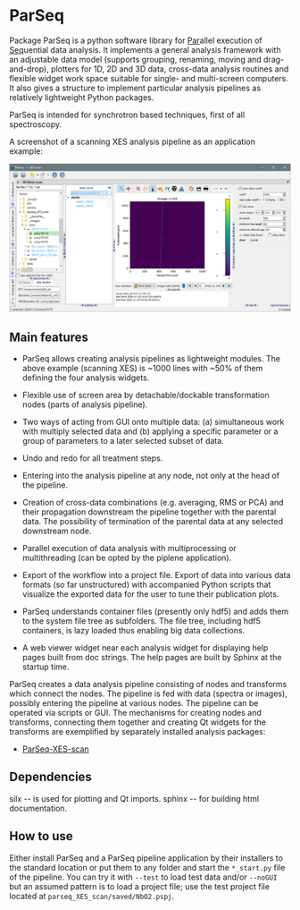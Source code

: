 ParSeq
======

Package ParSeq is a python software library for <ins>Par</ins>allel execution
of <ins>Seq</ins>uential data analysis. It implements a general analysis
framework with an adjustable data model (supports grouping, renaming, moving
and drag-and-drop), plotters for 1D, 2D and 3D data, cross-data analysis
routines and flexible widget work space suitable for single- and multi-screen
computers. It also gives a structure to implement particular analysis pipelines
as relatively lightweight Python packages.

ParSeq is intended for synchrotron based techniques, first of all spectroscopy.

A screenshot of a scanning XES analysis pipeline as an application example:
<p align="center">
  <img src="help/_images/node1.png" width=1200 />
</p>

Main features
-------------

-  ParSeq allows creating analysis pipelines as lightweight modules. The above
   example (scanning XES) is ~1000 lines with ~50% of them defining the four
   analysis widgets.

-  Flexible use of screen area by detachable/dockable transformation nodes
   (parts of analysis pipeline).

-  Two ways of acting from GUI onto multiple data: (a) simultaneous work with
   multiply selected data and (b) applying a specific parameter or a group of
   parameters to a later selected subset of data.

-  Undo and redo for all treatment steps.

-  Entering into the analysis pipeline at any node, not only at the head of the
   pipeline.

-  Creation of cross-data combinations (e.g. averaging, RMS or PCA) and their
   propagation downstream the pipeline together with the parental data. The
   possibility of termination of the parental data at any selected downstream
   node.

-  Parallel execution of data analysis with multiprocessing or multithreading
   (can be opted by the piplene application).

-  Export of the workflow into a project file. Export of data into various data
   formats (so far unstructured) with accompanied Python scripts that visualize
   the exported data for the user to tune their publication plots.

-  ParSeq understands container files (presently only hdf5) and adds them to
   the system file tree as subfolders. The file tree, including hdf5
   containers, is lazy loaded thus enabling big data collections.

-  A web viewer widget near each analysis widget for displaying help pages
   built from doc strings. The help pages are built by Sphinx at the startup
   time.

ParSeq creates a data analysis pipeline consisting of nodes and transforms
which connect the nodes. The pipeline is fed with data (spectra or images),
possibly entering the pipeline at various nodes. The pipeline can be operated
via scripts or GUI. The mechanisms for creating nodes and transforms,
connecting them together and creating Qt widgets for the transforms are
exemplified by separately installed analysis packages:

- [ParSeq-XES-scan](https://github.com/kklmn/ParSeq-XES-scan)

Dependencies
------------

silx -- is used for plotting and Qt imports.
sphinx -- for building html documentation.

How to use
----------

Either install ParSeq and a ParSeq pipeline application by their installers to
the standard location or put them to any folder and start the `*_start.py` file
of the pipeline. You can try it with `--test` to load test data and/or
`--noGUI` but an assumed pattern is to load a project file; use the test
project file located at `parseq_XES_scan/saved/NbO2.pspj`.
